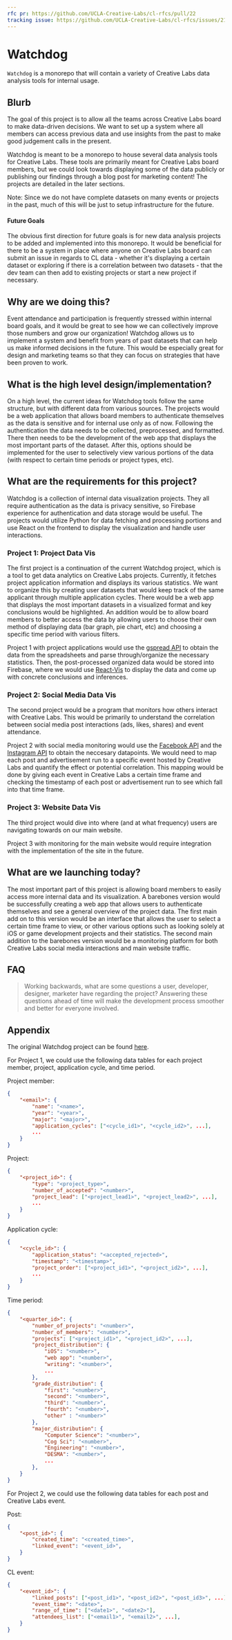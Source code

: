```yaml
---
rfc pr: https://github.com/UCLA-Creative-Labs/cl-rfcs/pull/22
tracking issue: https://github.com/UCLA-Creative-Labs/cl-rfcs/issues/21
---
```


# Watchdog

`Watchdog` is a monorepo that will contain a variety of Creative Labs
data analysis tools for internal usage. 

## Blurb

The goal of this project is to allow all the teams across Creative Labs
board to make data-driven decisions. We want to set up a system where all
members can access previous data and use insights from the past to make
good judgement calls in the present.

Watchdog is meant to be a monorepo to house several data analysis tools
for Creative Labs. These tools are primarily meant for Creative Labs
board members, but we could look towards displaying some of the data
publicly or publishing our findings through a blog post for marketing
content! The projects are detailed in the later sections.

Note: Since we do not have complete datasets on many events or projects in
the past, much of this will be just to setup infrastructure for the future.

#### Future Goals
The obvious first direction for future goals is for new data analysis
projects to be added and implemented into this monorepo. It would be
beneficial for there to be a system in place where anyone on Creative
Labs board can submit an issue in regards to CL data - whether it's
displaying a certain dataset or exploring if there is a correlation
between two datasets - that the dev team can then add to existing
projects or start a new project if necessary.

## Why are we doing this?

Event attendance and participation is frequently stressed within internal
board goals, and it would be great to see how we can collectively improve
those numbers and grow our organization! Watchdog allows us to implement
a system and benefit from years of past datasets that can help us make
informed decisions in the future. This would be especially great for
design and marketing teams so that they can focus on strategies that
have been proven to work.

## What is the high level design/implementation?

On a high level, the current ideas for Watchdog tools follow the same
structure, but with different data from various sources. The projects
would be a web application that allows board members to authenticate
themselves as the data is sensitive and for internal use only as of now.
Following the authentication the data needs to be collected, preprocessed,
and formatted. There then needs to be the development of the web app
that displays the most important parts of the dataset. After this,
options should be implemented for the user to selectively view various
portions of the data (with respect to certain time periods or project
types, etc). 

## What are the requirements for this project?

Watchdog is a collection of internal data visualization projects. They 
all require authentication as the data is privacy sensitive, so Firebase
experience for authentication and data storage would be useful. The
projects would utilize Python for data fetching and processing portions
and use React on the frontend to display the visualization and handle
user interactions. 

### Project 1: Project Data Vis
The first project is a continuation of the current Watchdog project, which
is a tool to get data analytics on Creative Labs projects. Currently, it
fetches project application information and displays its various statistics.
We want to organize this by creating user datasets that would keep track
of the same applicant through multiple application cycles. There would be a
web app that displays the most important datasets in a visualized format and
key conclusions would be highlighted. An addition would be to allow board
members to better access the data by allowing users to choose their own
method of displaying data (bar graph, pie chart, etc) and choosing a
specific time period with various filters.

Project 1 with project applications would use the [gspread API](https://docs.gspread.org/en/latest/user-guide.html)
to obtain the data from the spreadsheets and parse through/organize the
necessary statistics. Then, the post-processed organized data would be stored
into Firebase, where we would use [React-Vis](https://uber.github.io/react-vis/) to display the data
and come up with concrete conclusions and inferences.

### Project 2: Social Media Data Vis
The second project would be a program that monitors how others interact
with Creative Labs. This would be primarily to understand the correlation
between social media post interactions (ads, likes, shares) and event
attendance. 

Project 2 with social media monitoring would use the [Facebook API](https://developers.facebook.com/docs/graph-api/reference/page/)
and the [Instagram API](https://developers.facebook.com/docs/instagram-api/) to obtain the neccesary datapoints. We would
need to map each post and advertisement run to a specific event hosted by
Creative Labs and quantify the effect or potential correlation. This
mapping would be done by giving each event in Creative Labs a certain
time frame and checking the timestamp of each post or advertisement run
to see which fall into that time frame.

### Project 3: Website Data Vis
The third project would dive into where (and at what frequency) users
are navigating towards on our main website.

Project 3 with monitoring for the main website would require integration with
the implementation of the site in the future.

## What are we launching today?

The most important part of this project is allowing board members to easily
access more internal data and its visualization. A barebones version would
be successfully creating a web app that allows users to authenticate themselves
and see a general overview of the project data. The first main add on to this
version would be an interface that allows the user to select a certain time
frame to view, or other various options such as looking solely at iOS or game
development projects and their statistics. The second main addition to the
barebones version would be a monitoring platform for both Creative Labs social
media interactions and main website traffic.

## FAQ

> Working backwards, what are some questions a user, developer, designer, marketer
> have regarding the project? Answering these questions ahead of time will make
> the development process smoother and better for everyone involved.

## Appendix

The original Watchdog project can be found [here](https://github.com/UCLA-Creative-Labs/watchdog/).

For Project 1, we could use the following data tables for each project member,
project, application cycle, and time period.

Project member:
```json
{
    "<email>": {
        "name": "<name>",
        "year": "<year>",
        "major": "<major>",
        "application_cycles": ["<cycle_id1>", "<cycle_id2>", ...],
        ...
    }
}
```

Project:
```json
{
    "<project_id>": {
        "type": "<project_type>",
        "number_of_accepted": "<number>",
        "project_lead": ["<project_lead1>", "<project_lead2>", ...],
        ...
    }
}
```

Application cycle:
```json
{
    "<cycle_id>": {
        "application_status": "<accepted_rejected>",
        "timestamp": "<timestamp>",
        "project_order": ["<project_id1>", "<project_id2>", ...],
        ...
    }
}
```

Time period:
```json
{
    "<quarter_id>": {
        "number_of_projects": "<number>",
        "number_of_members": "<number>",
        "projects": ["<project_id1>", "<project_id2>", ...],
        "project_distribution": {
            "iOS": "<number>",
            "web app": "<number>",
            "writing": "<number>",
            ...
        },
        "grade_distribution": {
            "first": "<number>",
            "second": "<number>",
            "third": "<number>",
            "fourth": "<number>",
            "other" : "<number>"
        },
        "major_distribution": {
            "Computer Science": "<number>",
            "Cog Sci": "<number>",
            "Engineering": "<number>",
            "DESMA": "<number>",
            ...
        },
    }
}
```

For Project 2, we could use the following data tables for each post and
Creative Labs event.

Post:
```json
{
    "<post_id>": {
        "created_time": "<created_time>",
        "linked_event": "<event_id>",
    }
}
```

CL event:
```json
{
    "<event_id>": {
        "linked_posts": ["<post_id1>", "<post_id2>", "<post_id3>", ...],
        "event_time": "<date>",
        "range_of_time": ["<date1>", "<date2>"],
        "attendees_list": ["<email1>", "<email2>", ...],
    }
}
